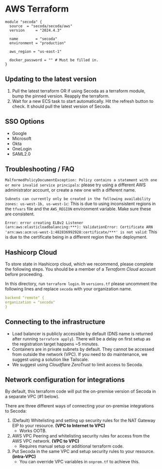 # AWS Terraform

```hcl
module "secoda" {
  source  = "secoda/secoda/aws"
  version     = "2024.4.3"

  name        = "secoda"
  environment = "production"

  aws_region = "us-east-1"

  docker_password = "" # Must be filled in.
}
```

## Updating to the latest version

1. Pull the latest terraform OR if using Secoda as a terraform module, bump the pinned version. Reapply the terraform.
2. Wait for a new ECS task to start automatically. Hit the refresh button to check. It should pull the latest version of Secoda.

## SSO Options

- Google
- Microsoft
- Okta
- OneLogin
- SAML2.0

## Troubleshooting / FAQ

`MalformedPolicyDocumentException: Policy contains a statement with one or more invalid service principals`: please try using a different AWS administrator account, or create a new one with a different name.

`Subnets can currently only be created in the following availability zones: us-west-1b, us-west-1c`: This is due to using inconsistent regions in the `tfvars` file and the `AWS_REGION` environment variable. Make sure these are consistent.

`Error: error creating ELBv2 Listener (arn:aws:elasticloadbalancing:***): ValidationError: Certificate ARN 'arn:aws:acm:us-west-1:482836992928:certificate/***' is not valid`: This is due to the certificate being in a different region than the deployment.

## Hashicorp Cloud

To store state in Hashicorp cloud, which we recommend, please complete the following steps. You should be a member of a _Terraform Cloud_ account before proceeding.

In this directory, run `terraform login`. In `versions.tf` please uncomment the following lines and replace `secoda` with your organization name.

```yaml
backend "remote" {
organization = "secoda"
}
```

## Connecting to the infrastructure

- Load balancer is publicly accessible by default (DNS name is returned after running `terraform apply`). There will be a delay on first setup as the registration target happens ~5 minutes.
- Containers are in private subnets by default. They cannot be accessed from outside the network (VPC). If you need to do maintenance, we suggest using a solution like Tailscale.
- We suggest using _Cloudflare ZeroTrust_ to limit access to Secoda.

## Network configuration for integrations

By default, this terraform code will put the on-premise version of Secoda in a separate VPC (#1 below).

There are three different ways of connecting your on-premise integrations to Secoda:

1. (Default) Whitelisting and setting up security rules for the NAT Gateway EIP to your resource. **(VPC to Internet to VPC)**
   - Works OOTB.
2. AWS VPC Peering and whitelisting security rules for access from the AWS VPC network. **(VPC to VPC)**
   - Requires manual setup or additional terraform code.
3. Put Secoda in the same VPC and setup security rules to your resource. **(intra-VPC)**
   - You can override VPC variables in `onprem.tf` to achieve this.
